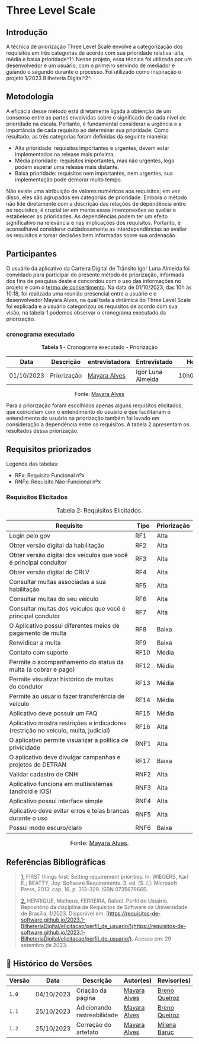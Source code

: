 # Three Level Scale

## Introdução

A técnica de priorização Three Level Scale envolve a categorização dos requisitos em três categorias de acordo com sua prioridade 
relativa: alta, média e baixa prioridade^1^. Nesse projeto, essa técnica foi utilizada por um desenvolvedor e um usuário, com o primeiro servindo de mediador e guiando o 
segundo durante o processo. Foi utilizado como inspiração o projeto 1/2023 Bilheteria Digital^2^</a>.

## Metodologia

A eficácia desse método está diretamente ligada à obtenção de um consenso entre as partes envolvidas sobre o significado de cada nível de prioridade na escala. 
Portanto, é fundamental considerar a urgência e a importância de cada requisito ao determinar sua prioridade. Como resultado, as três categorias foram definidas da seguinte maneira:

* Alta prioridade: requisitos importantes e urgentes, devem estar implementados na release mais próxima.
* Média prioridade: requisitos importantes, mas não urgentes, logo podem esperar uma release mais distante.
* Baixa prioridade: requisitos nem importantes, nem urgentes, sua implementação pode demorar muito tempo.

Não existe uma atribuição de valores numéricos aos requisitos; em vez disso, eles são agrupados em categorias de prioridade. 
Embora o método não lide diretamente com a descrição das relações de dependência entre os requisitos, é crucial ter em mente essas interconexões ao avaliar e estabelecer as prioridades. 
As dependências podem ter um efeito significativo na relevância e nas implicações dos requisitos. 
Portanto, é aconselhável considerar cuidadosamente as interdependências ao avaliar os requisitos e tomar decisões bem informadas sobre sua ordenação.

## Participantes
O usuário da aplicativo da Carteira Digital de Trânsito Igor Luna Almeida foi convidado para participar do presente método de priorização, informada dos fins de pesquisa deste e concordou com o uso das informações no projeto e com o [termo de consertimento](https://github.com/Requisitos-de-Software/2023.2-Carteira_Digital_de_Transito/blob/main/docs/elicita%C3%A7%C3%A3o/Termo%20de%20Consentimento.pdf). Na data de 01/10/2023, das 10h às 10:18, foi realizada uma reunião presencial entre a usuário e o desenvolvedor Mayara Alves, 
na qual toda a dinâmica do Three Level Scale foi explicada e a usuário categorizou os requisitos de acordo com sua visão, na tabela 1 podemos observar o cronograma executado da priorização.

### cronograma executado 
<center>

**Tabela 1** - Cronograma executado - Priorização

| Data | Descrição | entrevistadora |  Entrevistado | Horário | Entrevista
| --- | ---------------------| ---------------------- |---------------------| ---------------------- | ---------------------------- |
| 01/10/2023| Priorização  | [Mayara Alves](https://github.com/Mayara-tech) | Igor Luna Almeida | 10h00/10:18  | Presencial 

Fonte: [Mayara Alves](https://github.com/Mayara-tech) 
</center>

Para a priorização foram escolhidos apenas alguns requisitos elicitados, que coincidiam com o entendimento do usuário e que facilitariam o entendimento do usuário na priorização também foi levado em consideração a dependência entre os requisitos. A tabela 2 apresentam os resultados dessa priorização.

## Requisitos priorizados

Legenda das tabelas: 

* RFx: Requisito Funcional nºx
* RNFx: Requisito Não-Funcional nºx

### Requisitos Elicitados 

<font size="3"><p style="text-align: center">Tabela 2: Requisitos Elicitados.</p> </font>

<center>


|Requisito| Tipo | Priorização 
|----|-----|-----|
|Login pelo gov  		|RF1 | Alta 
|Obter versão digital da habilitação 						|RF2 | Alta
|Obter versão digital dos veiculos que você é principal condultor 		|RF3 | Alta
|Obter versão digital do CRLV												            |RF4 | Alta
|Consultar multas associadas a sua habilitação					                        |RF5 | Alta
|Consultar multas do seu veículo								                        |RF6 | Alta
|Consultar multas dos veículos que você é principal condutor	                        |RF7 | Alta
|O Aplicativo possui diferentes meios de pagamento de multa		                        |RF8 | Baixa
|Renvidicar a multa																		|RF9 | Baixa
|Contato com suporte																	|RF10 | Média
|Permite o acompanhamento do status da multa (a cobrar e pago)						    |RF12 | Média
|Permite visualizar histórico de multas do condutor									    |RF13 | Média
|Permite ao usuário fazer transferência de veículo							            |RF14 | Média
|Aplicativo deve possuir um FAQ 														|RF15 | Média
|Aplicativo mostra restrições e indicadores (restrição no veiculo, multa, judicial) 	|RF16 | Alta
|O aplicativo permite visualizar a politica de privicidade								|RNF1 | Alta
|O aplicativo deve divulgar campanhas e projetos do DETRAN								|RF17 | Baixa
|Validar cadastro de CNH																|RNF2 | Alta
|Aplicativo funciona em multisistemas (android e IOS) 									|RNF3 | Alta
|Aplicativo possui interface simple 													|RNF4 | Alta
|Aplicativo deve evitar erros e telas brancas durante o uso 							|RNF5 | Alta
|Possui modo escuro/claro																|RNF6 | Baixa
</center>


<font size="3"><p style="text-align: center">Fonte: [Mayara Alves](https://github.com/Mayara-tech).</p></font>

## Referências Bibliográficas

> <a id="FTF1Ref" href="#FTF1">1.</a> FIRST things first: Setting requirement priorities. In: WIEGERS, Karl E.; BEATTY, Joy. Software Requirements. 3. ed. [S. l.]: Microsoft Press, 2013. cap. 16, p. 313-329. ISBN 0735679665.
> 
> <a id="FTF2Ref" href="#FTF2">2.</a> HENRIQUE, Matheus. FERREIRA, Rafael. Perfil do Usuário. Repositório da disciplina de Requisitos de Software da Universidade de Brasília, 1/2023. Disponível em: [https://requisitos-de-software.github.io/2023.1-BilheteriaDigital/elicitacao/perfil_de_usuario/](https://requisitos-de-software.github.io/2023.1-BilheteriaDigital/elicitacao/perfil_de_usuario/). Acesso em: 29 setembro de 2023.


## 📑 Histórico de Versões

| Versão  | Data | Descrição | Autor(es) | Revisor(es) |
| ---------- | -----  | ------ | ---------- | ---------- |
| `1.0` | 04/10/2023 | Criação da página | [Mayara Alves](https://github.com/Mayara-tech) | [Breno Queiroz](https://github.com/brenob6) |
| `1.1` | 25/10/2023 | Adicionando rastreabilidade | [Mayara Alves](https://github.com/Mayara-tech) | [Breno Queiroz](https://github.com/brenob6) |
| `1.2` | 25/10/2023 | Correção do artefato | [Mayara Alves](https://github.com/Mayara-tech) | [Milena Baruc](https://github.com/MilenaBaruc) |

 

